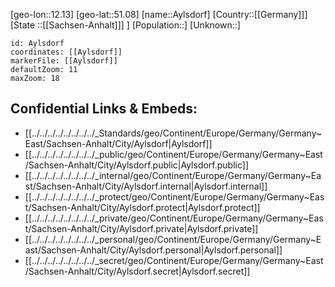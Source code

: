 ﻿---
location: [51.08,12.13]
mapzoom: [7,12] 
mapmarker: city 
type: City
tags:
- geo/City


SpocWebEntityId: 28953
isDeleted: false
confidential: public

---
[geo-lon::12.13]
[geo-lat::51.08]
[name::Aylsdorf]
[Country::[[Germany]]]
[State ::[[Sachsen-Anhalt]]] ]
[Population::]
[Unknown::]


```leaflet
id: Aylsdorf
coordinates: [[Aylsdorf]]
markerFile: [[Aylsdorf]]
defaultZoom: 11 
maxZoom: 18
```


## Confidential Links & Embeds: 
- [[../../../../../../../../_Standards/geo/Continent/Europe/Germany/Germany~East/Sachsen-Anhalt/City/Aylsdorf|Aylsdorf]] 
- [[../../../../../../../../_public/geo/Continent/Europe/Germany/Germany~East/Sachsen-Anhalt/City/Aylsdorf.public|Aylsdorf.public]] 
- [[../../../../../../../../_internal/geo/Continent/Europe/Germany/Germany~East/Sachsen-Anhalt/City/Aylsdorf.internal|Aylsdorf.internal]] 
- [[../../../../../../../../_protect/geo/Continent/Europe/Germany/Germany~East/Sachsen-Anhalt/City/Aylsdorf.protect|Aylsdorf.protect]] 
- [[../../../../../../../../_private/geo/Continent/Europe/Germany/Germany~East/Sachsen-Anhalt/City/Aylsdorf.private|Aylsdorf.private]] 
- [[../../../../../../../../_personal/geo/Continent/Europe/Germany/Germany~East/Sachsen-Anhalt/City/Aylsdorf.personal|Aylsdorf.personal]] 
- [[../../../../../../../../_secret/geo/Continent/Europe/Germany/Germany~East/Sachsen-Anhalt/City/Aylsdorf.secret|Aylsdorf.secret]] 
